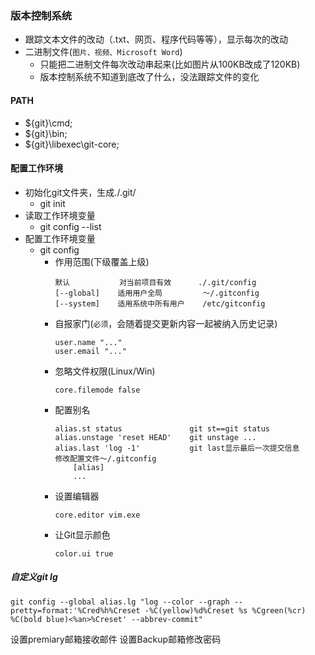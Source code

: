 ### 版本控制系统
- 跟踪文本文件的改动（.txt、网页、程序代码等等），显示每次的改动
- 二进制文件(`图片、视频、Microsoft Word`)
    + 只能把二进制文件每次改动串起来(比如图片从100KB改成了120KB)
    + 版本控制系统不知道到底改了什么，没法跟踪文件的变化

#### PATH
- ${git}\cmd;
- ${git}\bin;
- ${git}\libexec\git-core;

#### 配置工作环境
- 初始化git文件夹，生成./.git/
    + git init
- 读取工作环境变量
    + git config --list
- 配置工作环境变量
    + git config
        * 作用范围(下级覆盖上级)
            ```
            默认           对当前项目有效      ./.git/config
            [--global]    适用用户全局         ～/.gitconfig
            [--system]    适用系统中所有用户    /etc/gitconfig
            ```
        * 自报家门(`必须`，会随着提交更新内容一起被纳入历史记录)
            ```
            user.name "..."
            user.email "..."
            ```
        * 忽略文件权限(Linux/Win)
            ```
            core.filemode false
            ```
        * 配置别名
            ```
            alias.st status               git st==git status
            alias.unstage 'reset HEAD'    git unstage ...
            alias.last 'log -1'           git last显示最后一次提交信息
            修改配置文件～/.gitconfig
                [alias]
                ...
            ```
        * 设置编辑器
            ```
            core.editor vim.exe
            ```
        * 让Git显示颜色
            ```
            color.ui true
            ```

##### 自定义git lg
```shell
git config --global alias.lg "log --color --graph --pretty=format:'%Cred%h%Creset -%C(yellow)%d%Creset %s %Cgreen(%cr) %C(bold blue)<%an>%Creset' --abbrev-commit"
```


设置premiary邮箱接收邮件
设置Backup邮箱修改密码